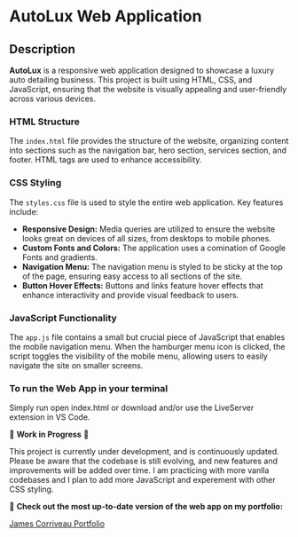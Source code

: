 # AutoLux Web Application

## Description

**AutoLux** is a responsive web application designed to showcase a luxury auto detailing business. This project is built using HTML, CSS, and JavaScript, ensuring that the website is visually appealing and user-friendly across various devices.

### HTML Structure

The `index.html` file provides the structure of the website, organizing content into sections such as the navigation bar, hero section, services section, and footer. HTML tags are used to enhance accessibility.

### CSS Styling

The `styles.css` file is used to style the entire web application. Key features include:

- **Responsive Design:** Media queries are utilized to ensure the website looks great on devices of all sizes, from desktops to mobile phones.
- **Custom Fonts and Colors:** The application uses a comination of Google Fonts and gradients.
- **Navigation Menu:** The navigation menu is styled to be sticky at the top of the page, ensuring easy access to all sections of the site.
- **Button Hover Effects:** Buttons and links feature hover effects that enhance interactivity and provide visual feedback to users.

### JavaScript Functionality

The `app.js` file contains a small but crucial piece of JavaScript that enables the mobile navigation menu. When the hamburger menu icon is clicked, the script toggles the visibility of the mobile menu, allowing users to easily navigate the site on smaller screens.

### To run the Web App in your terminal

Simply run open index.html or download and/or use the LiveServer extension in VS Code.

🚧 **Work in Progress** 🚧

This project is currently under development, and is continuously updated. Please be aware that the codebase is still evolving, and new features and improvements will be added over time. I am practicing with more vanlla codebases and I plan to add more JavaScript and experement with other CSS styling.

🔗 **Check out the most up-to-date version of the web app on my portfolio:**

[James Corriveau Portfolio](https://james-corriveau-portfolio.netlify.app)
